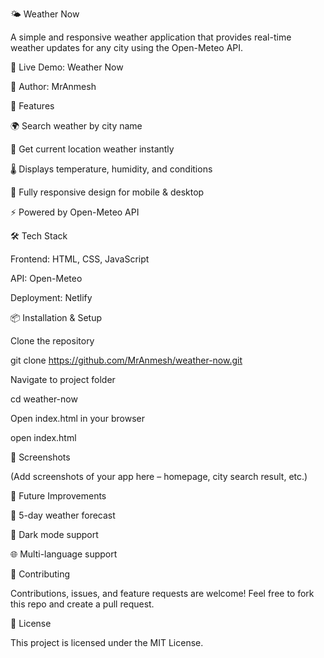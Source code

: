🌤️ Weather Now

A simple and responsive weather application that provides real-time weather updates for any city using the Open-Meteo API.

🔗 Live Demo: Weather Now

👤 Author: MrAnmesh

🚀 Features

🌍 Search weather by city name

📍 Get current location weather instantly

🌡️ Displays temperature, humidity, and conditions

📱 Fully responsive design for mobile & desktop

⚡ Powered by Open-Meteo API

🛠️ Tech Stack

Frontend: HTML, CSS, JavaScript

API: Open-Meteo

Deployment: Netlify

📦 Installation & Setup

Clone the repository

git clone https://github.com/MrAnmesh/weather-now.git


Navigate to project folder

cd weather-now


Open index.html in your browser

open index.html

📸 Screenshots

(Add screenshots of your app here – homepage, city search result, etc.)

🌱 Future Improvements

🔮 5-day weather forecast

🎨 Dark mode support

🌐 Multi-language support

🤝 Contributing

Contributions, issues, and feature requests are welcome!
Feel free to fork this repo and create a pull request.

📜 License

This project is licensed under the MIT License.
